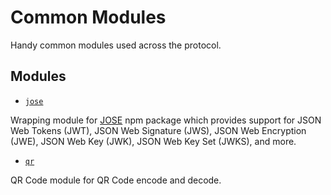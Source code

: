 # Common Modules

Handy common modules used across the protocol.

## Modules

-   [`jose`](./jose.ts)

Wrapping module for [JOSE](https://www.npmjs.com/package/jose) npm package which provides support for JSON Web Tokens (JWT), JSON Web Signature (JWS), JSON Web Encryption (JWE), JSON Web Key (JWK), JSON Web Key Set (JWKS), and more.

-   [`qr`](./qr.ts)

QR Code module for QR Code encode and decode.

